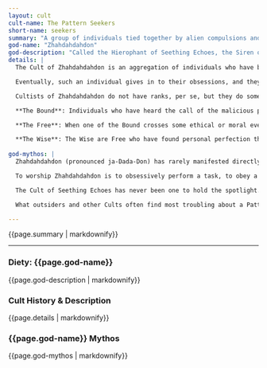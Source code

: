 ```yaml
---
layout: cult
cult-name: The Pattern Seekers
short-name: seekers
summary: "A group of individuals tied together by alien compulsions and maddening certainties, the Pattern Seekers aim to complete their tasks, perfect their endeavors, and close the infinite, universal fractal. The same obsessions which destroy their lives also grant the Pattern Seekers terrible power."
god-name: "Zhahdahdahdon"
god-description: "Called the Hierophant of Seething Echoes, the Siren of the Seeking Pattern, and the Witness of the Whispering Labyrinth, Zhahdahdahdon is as much a consuming concept as it is an ineffable being. The compulsive repetition of sounds so quickly they become a musical note, the awful, sucking pull of madness, the keening terror of Absolute Certainty--these are all signs of Zhahdahdahdon's influence on the world."
details: | 
  The Cult of Zhahdahdahdon is an aggregation of individuals who have been exposed to the malign influence of the Whispering Labyrinth. The Labyrinth itself manifests in a myriad of forms--works of art and music, books, even ephemeral, transformative experiences. Whatever the form, Cultists have become lost in their personal Labyrinth, something which becomes the focus of their lives, and they are driven to seek out that thing again and again and again.

  Eventually, such an individual gives in to their obsessions, and they realize that something is watching them. Something that sees their endless, frantic scrabblings. They realize that the further down the rabbit hole they go, the closer they are to the Thing That Watches. That, really, their driving Need has never been their own, and that the more they do to meet or sate the Need, the closer they get to the Need's source. And sometimes, somewhere along that dread journey, they meet others like themselves.

  Cultists of Zhahdahdahdon do not have ranks, per se, but they do sometimes refer to one another based on how far along the spiral they have traveled. Broadly, there are three tiers:

  **The Bound**: Individuals who have heard the call of the malicious pattern but who retain the ability and desire to maintain 'normal lives.' The Bound have sensed Zhahdahdahdon and serve its whims by feeding their compulsions, but they can 'pass for normal,' hold down day jobs, and generally make their way in polite society without too much issue.

  **The Free**: When one of the Bound crosses some ethical or moral event horizon in the service of their compulsion, they become Free. Free of the constraints of human society, free to pursue their true calling. These people are often open about their 'true purpose' and the needs they have in fulfilling said purpose. Such honestly is rarely appreciated in society, and the Free are generally homeless, imprisoned, hospitalized, or in some other way entirely removed from 'normal life.'

  **The Wise**: The Wise are Free who have found personal perfection through their quest. They are not clear of their obsession--quite the opposite. The Wise are those who have found ways to seamlessly integrate all aspects of their lives into the pursuit of their compulsion. The depths of their devotion are such that the world itself sometimes splinters and breaks to allow the Wise to do what they will, like so many matchsticks meeting a lathe.
  
god-mythos: |
  Zhahdahdahdon (pronounced ja-Dada-Don) has rarely manifested directly in the real world. When it has done so in the past, it has been equally as likely to simply possess an individual as it has been to drain all color from the world and appear as a glowing, ever-changing cloud of fractal lines, or breach a wall as an all-devouring vortex.

  To worship Zhahdahdahdon is to obsessively perform a task, to obey a compulsion from outside one’s own psyche. Such “quests” often seem random or inconsequential to the uninitiated, but those privy to the secrets of the Whispering Labyrinth understand that such trivialities often mirror greater causalities. Covering one’s domicile in stars placed just so helps to cause the stars above to align just so. And when the stars are right--the stars will be right. Note that this is not simply sympathetic magic--a young professional who secretly spends their evenings counting grains of rice into groups of 948 might contribute to celestial alignments just as eloquently as the aforementioned astronomer.

  The Cult of Seething Echoes has never been one to hold the spotlight. While members have been persecuted throughout time as many mentally ill persons have, this has largely been on an individual basis--as the Cultists have no real structure (outside of the Bound/Free/Wise categorization), organization, or obvious doctrine, they have never been the explicit subject of purges, inquisitions, or pogroms. Rather, members tend to ‘find’ one another when their individual compulsions lead them to the right place at the right time. Often they may help one another to fulfill some goal, but such alliances tend to form out of mutual convenience—”I will help you steal that crate of red teacups, as I will then have more vessels to fill with exactly three tears, and you will have more porcelain for use in your grand mosaic cemented together with a paste made from your own blood.” It is these sorts of enabling confluences (guised as coincidences) that are held up as proof of Zhahdahdahdon’s influence upon a situation.

  What outsiders and other Cults often find most troubling about a Pattern Seeker is their synthesis of deranged causality and unswerving, ineffable purpose. Only a fellow Seeker could hope to understand why the penny on the ground on the other side of the street is perfect for their quest while the one at their feet is wrong, all wrong. What is clear to all, though, is that by retrieving the far penny rather than the near, the Seeker removes themself from the path of an oncoming bus gone out of control. Those who are new to the service of Zhahdahdahdon, or who merely dabble, stagger through their quests in lurching fits and starts of kismet. The Pattern Seekers farthest along their paths, however, are fully aware of the caustic effect their obsession has on the laws of probability (and, occasionally, physics), and make terrible use of their powers to meet the Needs they serve.

---
```


<div class = "summary">
{{page.summary | markdownify}}
</div>

* * *

### Diety: {{page.god-name}}

{{page.god-description | markdownify}}

### Cult History &amp; Description

{{page.details | markdownify}}

### {{page.god-name}} Mythos

{{page.god-mythos | markdownify}}